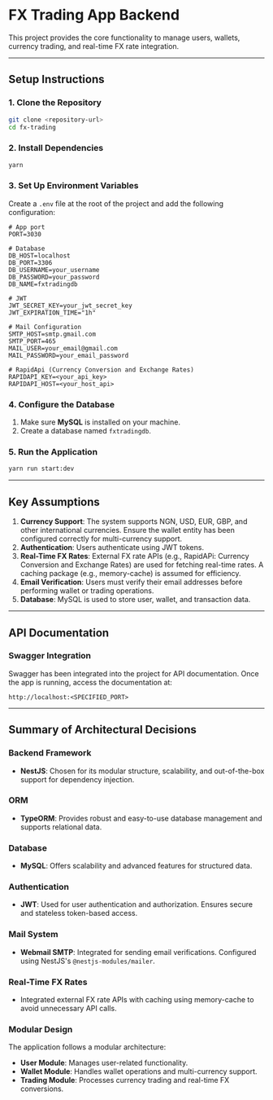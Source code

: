 # FX Trading App Backend

This project provides the core functionality to manage users, wallets, currency trading, and real-time FX rate integration.

---

## **Setup Instructions**

### **1. Clone the Repository**

```bash
git clone <repository-url>
cd fx-trading
```

### **2. Install Dependencies**

```bash
yarn
```

### **3. Set Up Environment Variables**

Create a `.env` file at the root of the project and add the following configuration:

```plaintext
# App port
PORT=3030

# Database
DB_HOST=localhost
DB_PORT=3306
DB_USERNAME=your_username
DB_PASSWORD=your_password
DB_NAME=fxtradingdb

# JWT
JWT_SECRET_KEY=your_jwt_secret_key
JWT_EXPIRATION_TIME="1h"

# Mail Configuration
SMTP_HOST=smtp.gmail.com
SMTP_PORT=465
MAIL_USER=your_email@gmail.com
MAIL_PASSWORD=your_email_password

# RapidApi (Currency Conversion and Exchange Rates)
RAPIDAPI_KEY=<your_api_key>
RAPIDAPI_HOST=<your_host_api>
```

### **4. Configure the Database**

1. Make sure **MySQL** is installed on your machine.
2. Create a database named `fxtradingdb`.

### **5. Run the Application**

```bash
yarn run start:dev
```

---

## **Key Assumptions**

1. **Currency Support**: The system supports NGN, USD, EUR, GBP, and other international currencies. Ensure the wallet entity has been configured correctly for multi-currency support.
2. **Authentication**: Users authenticate using JWT tokens.
3. **Real-Time FX Rates**: External FX rate APIs (e.g., RapidAPi: Currency Conversion and Exchange Rates) are used for fetching real-time rates. A caching package (e.g., memory-cache) is assumed for efficiency.
4. **Email Verification**: Users must verify their email addresses before performing wallet or trading operations.
5. **Database**: MySQL is used to store user, wallet, and transaction data.

---

## **API Documentation**

### **Swagger Integration**

Swagger has been integrated into the project for API documentation. Once the app is running, access the documentation at:

```
http://localhost:<SPECIFIED_PORT>
```

---

## **Summary of Architectural Decisions**

### **Backend Framework**

- **NestJS**: Chosen for its modular structure, scalability, and out-of-the-box support for dependency injection.

### **ORM**

- **TypeORM**: Provides robust and easy-to-use database management and supports relational data.

### **Database**

- **MySQL**: Offers scalability and advanced features for structured data.

### **Authentication**

- **JWT**: Used for user authentication and authorization. Ensures secure and stateless token-based access.

### **Mail System**

- **Webmail SMTP**: Integrated for sending email verifications. Configured using NestJS's `@nestjs-modules/mailer`.

### **Real-Time FX Rates**

- Integrated external FX rate APIs with caching using memory-cache to avoid unnecessary API calls.

### **Modular Design**

The application follows a modular architecture:

- **User Module**: Manages user-related functionality.
- **Wallet Module**: Handles wallet operations and multi-currency support.
- **Trading Module**: Processes currency trading and real-time FX conversions.
